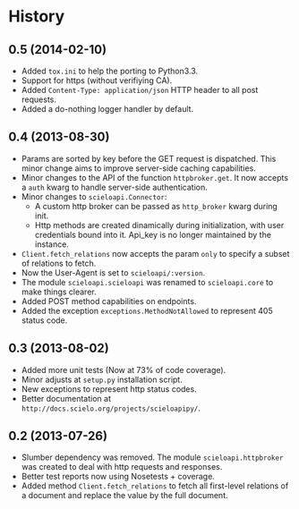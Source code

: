 History
=======

0.5 (2014-02-10)
----------------

* Added `tox.ini` to help the porting to Python3.3.
* Support for https (without verifiying CA).
* Added `Content-Type: application/json` HTTP header to all post requests.
* Added a do-nothing logger handler by default.


0.4 (2013-08-30)
----------------

* Params are sorted by key before the GET request is dispatched. This minor
  change aims to improve server-side caching capabilities.
* Minor changes to the API of the function `httpbroker.get`. It now accepts a `auth` kwarg
  to handle server-side authentication.
* Minor changes to `scieloapi.Connector`:
  * A custom http broker can be passed as `http_broker` kwarg during init.
  * Http methods are created dinamically during initialization, with user credentials bound 
    into it. Api_key is no longer maintained by the instance.
* `Client.fetch_relations` now accepts the param `only` to specify a subset of relations to fetch.
* Now the User-Agent is set to `scieloapi/:version`.
* The module `scieloapi.scieloapi` was renamed to `scieloapi.core` to make things clearer.
* Added POST method capabilities on endpoints.
* Added the exception `exceptions.MethodNotAllowed` to represent 405 status code.


0.3 (2013-08-02)
----------------

* Added more unit tests (Now at 73% of code coverage).
* Minor adjusts at `setup.py` installation script.
* New exceptions to represent http status codes.
* Better documentation at `http://docs.scielo.org/projects/scieloapipy/`.


0.2 (2013-07-26)
----------------

* Slumber dependency was removed. The module `scieloapi.httpbroker` was created
  to deal with http requests and responses.
* Better test reports now using Nosetests + coverage.
* Added method `Client.fetch_relations` to fetch all first-level relations of
  a document and replace the value by the full document.

